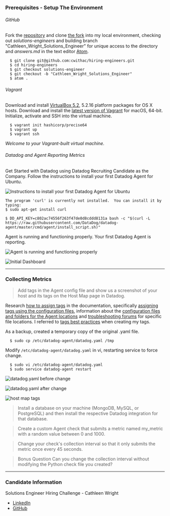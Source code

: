 ### Prerequisites - Setup The Environment

###### GitHub
Fork the [repository](https://github.com/DataDog/hiring-engineers/tree/solutions-engineer) and clone [the fork](https://github.com/cwithac/hiring-engineers/tree/solutions-engineer) into my local environment, checking out _solutions-engineers_ and building branch "Cathleen_Wright_Solutions_Engineer" for unique access to the directory and _answers.md_ in the text editor [Atom](https://atom.io/).  

```shell
  $ git clone git@github.com:cwithac/hiring-engineers.git
  $ cd hiring-engineers
  $ git checkout solutions-engineer
  $ git checkout -b "Cathleen_Wright_Solutions_Engineer"
  $ atom .
```

###### Vagrant

Download and install [VirtualBox 5.2](https://www.virtualbox.org/), 5.2.16 platform packages for OS X hosts.  Download and install the [latest version of Vagrant](https://www.vagrantup.com/downloads.html) for macOS, 64-bit.  Initialize, activate and SSH into the virtual machine.  

```shell
  $ vagrant init hashicorp/precise64
  $ vagrant up
  $ vagrant ssh
```

_Welcome to your Vagrant-built virtual machine._

###### Datadog and Agent Reporting Metrics

Get Started with Datadog using Datadog Recruiting Candidate as the Company. Follow the instructions to install your first Datadog Agent for Ubuntu.

![Instructions to install your first Datadog Agent for Ubuntu](https://i.imgur.com/nG4CXDv.png)

```shell
The program 'curl' is currently not installed.  You can install it by typing:
$ sudo apt-get install curl

$ DD_API_KEY=c802ac74556f263f47de0d8cddd8131a bash -c "$(curl -L https://raw.githubusercontent.com/DataDog/datadog-agent/master/cmd/agent/install_script.sh)"
```

Agent is running and functioning properly.  Your first Datadog Agent is reporting.

![Agent is running and functioning properly](https://i.imgur.com/9cU6eQg.png)

![Initial Dashboard](https://i.imgur.com/YVjtSIO.png)

<hr>

### Collecting Metrics

> Add tags in the Agent config file and show us a screenshot of your host and its tags on the Host Map page in Datadog.

Research [how to assign tags](https://docs.datadoghq.com/getting_started/tagging/assigning_tags/) in the documentation, specifically [assigning tags using the configuration files](https://docs.datadoghq.com/getting_started/tagging/assigning_tags/#assigning-tags-using-the-configuration-files), information about the [configuration files and folders for the Agent locations](https://docs.datadoghq.com/agent/basic_agent_usage/ubuntu/#configuration) and [troubleshooting forums](https://help.datadoghq.com/hc/en-us/articles/203037169-Where-is-the-configuration-file-for-the-Agent-) for specific file locations.  I referred to [tags best practices](https://docs.datadoghq.com/getting_started/tagging/#tags-best-practices) when creating my tags.  

As a backup, created a temporary copy of the original .yaml file.  

```shell
  $ sudo cp /etc/datadog-agent/datadog.yaml /tmp
```

Modify `/etc/datadog-agent/datadog.yaml` in vi, restarting service to force change.

```shell
  $ sudo vi /etc/datadog-agent/datadog.yaml
  $ sudo service datadog-agent restart
```

![datadog.yaml before change](https://i.imgur.com/wPXbUf9.png)

![datadog.yaml after change](https://i.imgur.com/Qjp3Y10.png)

![host map tags](https://i.imgur.com/d8lls61.png)

> Install a database on your machine (MongoDB, MySQL, or PostgreSQL) and then install the respective Datadog integration for that database.

> Create a custom Agent check that submits a metric named my_metric with a random value between 0 and 1000.

> Change your check's collection interval so that it only submits the metric once every 45 seconds.

> Bonus Question Can you change the collection interval without modifying the Python check file you created?

<hr>

### Candidate Information

Solutions Engineer Hiring Challenge - Cathleen Wright

- [LinkedIn](https://www.linkedin.com/in/cathleenmwright/)
- [GitHub](https://github.com/cwithac)
